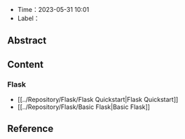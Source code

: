 
- Time：2023-05-31 10:01
- Label：

## Abstract

## Content

### Flask

- [[../Repository/Flask/Flask Quickstart|Flask Quickstart]]
- [[../Repository/Flask/Basic Flask|Basic Flask]]

## Reference
